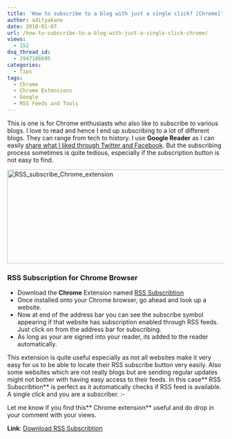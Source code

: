 ```yaml
---
title: 'How to subscribe to a blog with just a single click? [Chrome]'
author: adityakane
date: 2010-01-07
url: /how-to-subscribe-to-a-blog-with-just-a-single-click-chrome/
views:
  - 152
dsq_thread_id:
  - 2947106695
categories:
  - Tips
tags:
  - Chrome
  - Chrome Extensions
  - Google
  - RSS Feeds and Tools
---
```

This is one is for Chrome enthusiasts who also like to subscribe to various blogs. I love to read and hence I end up subscribing to a lot of different blogs. They can range from tech to history. I use **Google Reader** as I can easily [share what I liked through Twitter and Facebook][1]. But the subscribing process sometimes is quite tedious, especially if the subscription button is not easy to find.

<img class="alignnone size-full wp-image-18555" title="RSS_subscribe_Chrome_extension" src="http://cdn.devilsworkshop.org/files/2010/01/RSS_subscribe_Chrome_extension.png" alt="RSS_subscribe_Chrome_extension" width="550" height="217" />

### RSS Subscription for Chrome Browser

  * Download the **Chrome** Extension named <a href="https://chrome.google.com/extensions/detail/nlbjncdgjeocebhnmkbbbdekmmmcbfjd" onclick="_gaq.push(['_trackEvent', 'outbound-article', 'https://chrome.google.com/extensions/detail/nlbjncdgjeocebhnmkbbbdekmmmcbfjd', 'RSS  Subscribtion']);" >RSS Subscribtion</a>
  * Once installed onto your Chrome browser, go ahead and look up a website.
  * Now at end of the address bar you can see the subscribe symbol appearing if that website has subscription enabled through RSS feeds. Just click on from the address bar for subscribing.
  * As long as your are signed into your reader, its added to the reader automatically.

This extension is quite useful especially as not all websites make it very easy for us to be able to locate their RSS subscribe button very easily. Also some websites which are not really blogs but are sending regular updates might not bother with having easy access to their feeds. In this case** RSS Subscribtion** is perfect as it automatically checks if RSS feed is available. A single click and you are a subscriber. <img src="http://devilsworkshop.org/wp-includes/images/smilies/simple-smile.png" alt=":-)" class="wp-smiley" style="height: 1em; max-height: 1em;" />

Let me know if you find this** Chrome extension** useful and do drop in your comment with your views.

**Link**: <a href="https://chrome.google.com/extensions/detail/nlbjncdgjeocebhnmkbbbdekmmmcbfjd" onclick="_gaq.push(['_trackEvent', 'outbound-article', 'https://chrome.google.com/extensions/detail/nlbjncdgjeocebhnmkbbbdekmmmcbfjd', 'Download RSS Subscribtion']);" >Download RSS Subscribtion</a>

 [1]: http://devilsworkshop.org/share-from-google-reader-to-twitter-blogger-facebook-myspace-and-more/ "share what I liked through Twitter and Facebook"
